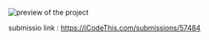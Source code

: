 ![preview of the project](https://github.com/ZendeAditya/icodeThisProjects/assets/91424824/fbd06f0c-b67a-4c3d-b1d6-a1b152296a72)


submissio link : https://iCodeThis.com/submissions/57484
